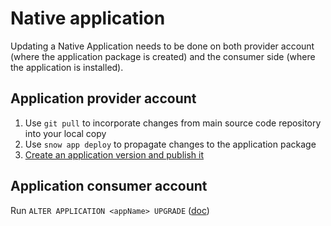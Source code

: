 # Native application

Updating a Native Application needs to be done on both provider account (where
the application package is created) and the consumer side (where the application
is installed).

## Application provider account

1. Use `git pull` to incorporate changes from main source code repository into
   your local copy
2. Use `snow app deploy` to propagate changes to the application package
3. [Create an application version and publish it][doc-version]

## Application consumer account

Run `ALTER APPLICATION <appName> UPGRADE` ([doc][doc-alter-upgrade])

[doc-version]: https://docs.snowflake.com/en/developer-guide/native-apps/versioning
[doc-alter-upgrade]: https://docs.snowflake.com/en/developer-guide/native-apps/versioning#perform-a-manual-upgrade-for-an-installed-app
